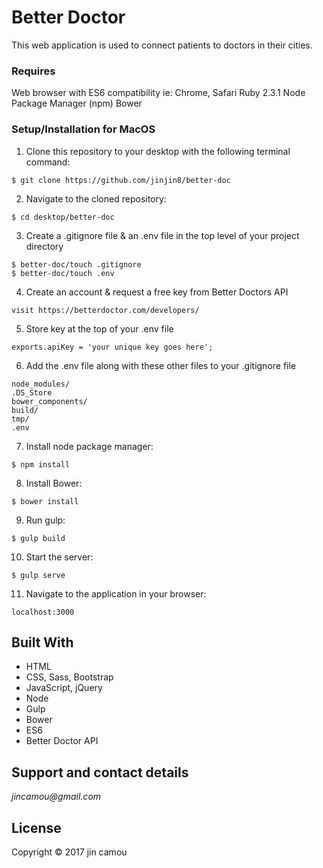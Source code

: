 # Better Doctor

This web application is used to connect patients to doctors in their cities.

### Requires

Web browser with ES6 compatibility ie: Chrome, Safari
Ruby 2.3.1
Node Package Manager (npm)
Bower

### Setup/Installation for MacOS

1) Clone this repository to your desktop with the following terminal command:

```
$ git clone https://github.com/jinjin8/better-doc
```

2) Navigate to the cloned repository:

```
$ cd desktop/better-doc
```

3) Create a .gitignore file & an .env file in the top level of your project directory

```
$ better-doc/touch .gitignore
$ better-doc/touch .env
```

4) Create an account & request a free key from Better Doctors API

```
visit https://betterdoctor.com/developers/
```

5) Store key at the top of your .env file

```
exports.apiKey = 'your unique key goes here';
```

6) Add the .env file along with these other files to your .gitignore file

```
node_modules/
.DS_Store
bower_components/
build/
tmp/
.env
```  

7) Install node package manager:

```
$ npm install
```

8) Install Bower:

```
$ bower install
```

9) Run gulp:

```
$ gulp build
```

10) Start the server:

```
$ gulp serve
```

11) Navigate to the application in your browser:

```
localhost:3000
```

## Built With

* HTML
* CSS, Sass, Bootstrap
* JavaScript, jQuery
* Node
* Gulp
* Bower
* ES6
* Better Doctor API

## Support and contact details

_jincamou@gmail.com_

## License

Copyright © 2017 jin camou
